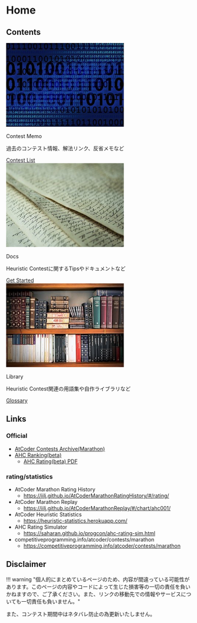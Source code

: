 # Home

## Contents
<div class="box">
  <div class="l-wrapper">
    <div class="card">
      <img class="card-img" src="./img/digitization-g1628107d9_320.jpg">
      <div class="card-content">
        <p class="card-title">Contest Memo</p>
        <p class="card-text">過去のコンテスト情報、解法リンク、反省メモなど</p>
      </div>
      <div class="card-link">
        <a href="./ContestMemo/index.html">Contest List</a>
      </div>
    </div>
  </div>

  <div class="l-wrapper">
    <div class="card">
      <img class="card-img" src="./img/paper-g6c8835b2d_320.jpg">
      <div class="card-content">
        <p class="card-title">Docs</p>
        <p class="card-text">Heuristic Contestに関するTipsやドキュメントなど</p>
      </div>
      <div class="card-link">
        <a href="./Docs/how_to_get_started.html">Get Started</a>
      </div>
    </div>
  </div>

  <div class="l-wrapper">
    <div class="card">
      <img class="card-img" src="./img/books-g9dd217d7d_320.jpg">
      <div class="card-content">
        <p class="card-title">Library</p>
        <p class="card-text">Heuristic Contest関連の用語集や自作ライブラリなど</p>
      </div>
      <div class="card-link">
        <a href="./Library/glossary.html">Glossary</a>
      </div>
    </div>
  </div>

</div>

## Links
### Official
- [AtCoder Contests Archive(Marathon)](https://atcoder.jp/contests/archive?ratedType=0&category=1200&keyword=)
- [AHC Ranking(beta)](https://www.dropbox.com/s/j276tgd7izpc40u/ranking.csv?dl=0)
    - [AHC Rating(beta) PDF](https://www.dropbox.com/s/ne358pdixfafppm/AHC_rating.pdf?dl=0)

### rating/statistics
- AtCoder Marathon Rating History
    - https://iilj.github.io/AtCoderMarathonRatingHistory/#/rating/
- AtCoder Marathon Replay
    - https://iilj.github.io/AtCoderMarathonReplay/#/chart/ahc001/
- AtCoder Heuristic Statistics
    - https://heuristic-statistics.herokuapp.com/
- AHC Rating Simulator
    - https://saharan.github.io/progcon/ahc-rating-sim.html
- competitiveprogramming.info/atcoder/contests/marathon
    - https://competitiveprogramming.info/atcoder/contests/marathon


## Disclaimer

!!! warning "個人的にまとめているページのため、内容が間違っている可能性があります。このページの内容やコードによって生じた損害等の一切の責任を負いかねますので、ご了承ください。また、リンクの移動先での情報やサービスについても一切責任も負いません。"

また、コンテスト期間中はネタバレ防止の為更新いたしません。
